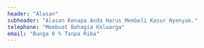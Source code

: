 ```yaml
---
header: "Alasan"
subheader: "Alasan Kenapa Anda Harus Membeli Kasur Nyenyak."
telephone: "Membuat Bahagia Keluarga"
email: "Bunga 0 % Tanpa Riba"
---
```

